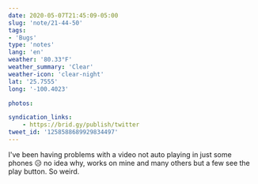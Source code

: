 ```yaml
---
date: 2020-05-07T21:45:09-05:00
slug: 'note/21-44-50'
tags:
- 'Bugs'
type: 'notes'
lang: 'en'
weather: '80.33°F'
weather_summary: 'Clear'
weather-icon: 'clear-night'
lat: '25.7555'
long: '-100.4023'

photos:

syndication_links:
    - https://brid.gy/publish/twitter
tweet_id: '1258588689929834497'
---
```

I've been having problems with a video not auto playing in just some phones 😥 no idea why, works on mine and many others but a few see the play button. So weird. 